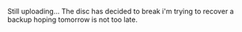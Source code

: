 Still uploading...
The disc has decided to break i'm trying to recover a backup hoping tomorrow is not too late.
